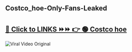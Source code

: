 
 ## Costco_hoe-Only-Fans-Leaked

# <h2><a href="https://clipsfans.com/Costco_hoe&ref=git">🔗 Click to LINKS ⏩⏩ 👉 🟢 Costco hoe </a></h2>

<a href="https://clipsfans.com/Costco_hoe&ref=git" rel="nofollow" data-target="animated-image.originalLink"><img src="https://i.ibb.co.com/xMMVF88/686577567.gif" alt="Viral Video Original" style="max-width: 100%; display: inline-block;" data-target="animated-image.originalImage"></a>
